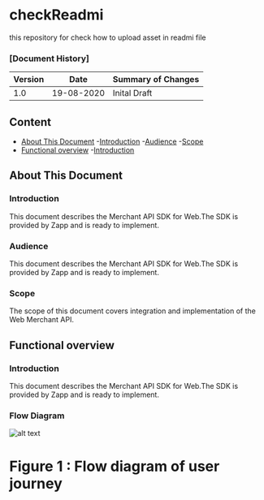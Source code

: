 # checkReadmi
this repository for check how to upload asset in  readmi file
### [Document History]
| Version  | Date      | Summary of Changes |
| ---------| ----------| -------------------|
|    1.0   | 19-08-2020| Inital Draft       |

## Content

- [About This Document](#aboutDocument)
 -[Introduction](#Introduction)
 -[Audience](#Audience)
 -[Scope](#scope)
- [Functional overview](#FunctionalOverview)
 -[Introduction](#FIntroduction)

## About This Document <a name="aboutDocument"></a>

### Introduction <a name="Introduction"></a>
This document describes the Merchant API SDK for Web.The SDK is provided
by Zapp and is ready to implement.

### Audience <a name="Audience"></a>
This document describes the Merchant API SDK for Web.The SDK is provided
by Zapp and is ready to implement.

### Scope <a name="scope"></a>
The scope of this document covers integration and implementation of the Web Merchant API.

## Functional overview <a name="FunctionalOverview"></a>

### Introduction <a name="FIntroduction"></a>
This document describes the Merchant API SDK for Web.The SDK is provided
by Zapp and is ready to implement.


### Flow Diagram
![alt text](https://raw.githubusercontent.com/ankushsapkal/checkReadmi/main/.github/images/test1.jpg?raw=true)

# Figure 1 : Flow diagram of user journey
